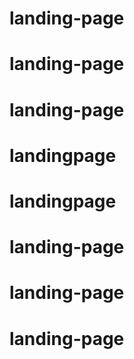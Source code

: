 # landing-page
# landing-page
# landing-page
# landingpage
# landingpage
# landing-page
# landing-page
# landing-page
